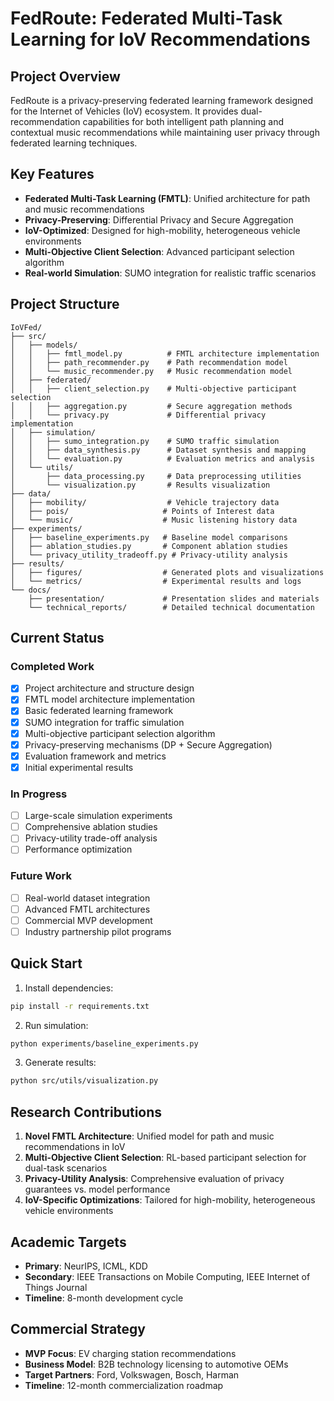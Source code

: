 # FedRoute: Federated Multi-Task Learning for IoV Recommendations

## Project Overview

FedRoute is a privacy-preserving federated learning framework designed for the Internet of Vehicles (IoV) ecosystem. It provides dual-recommendation capabilities for both intelligent path planning and contextual music recommendations while maintaining user privacy through federated learning techniques.

## Key Features

- **Federated Multi-Task Learning (FMTL)**: Unified architecture for path and music recommendations
- **Privacy-Preserving**: Differential Privacy and Secure Aggregation
- **IoV-Optimized**: Designed for high-mobility, heterogeneous vehicle environments
- **Multi-Objective Client Selection**: Advanced participant selection algorithm
- **Real-world Simulation**: SUMO integration for realistic traffic scenarios

## Project Structure

```
IoVFed/
├── src/
│   ├── models/
│   │   ├── fmtl_model.py          # FMTL architecture implementation
│   │   ├── path_recommender.py    # Path recommendation model
│   │   └── music_recommender.py   # Music recommendation model
│   ├── federated/
│   │   ├── client_selection.py    # Multi-objective participant selection
│   │   ├── aggregation.py         # Secure aggregation methods
│   │   └── privacy.py             # Differential privacy implementation
│   ├── simulation/
│   │   ├── sumo_integration.py    # SUMO traffic simulation
│   │   ├── data_synthesis.py      # Dataset synthesis and mapping
│   │   └── evaluation.py          # Evaluation metrics and analysis
│   └── utils/
│       ├── data_processing.py     # Data preprocessing utilities
│       └── visualization.py       # Results visualization
├── data/
│   ├── mobility/                  # Vehicle trajectory data
│   ├── pois/                     # Points of Interest data
│   └── music/                    # Music listening history data
├── experiments/
│   ├── baseline_experiments.py   # Baseline model comparisons
│   ├── ablation_studies.py       # Component ablation studies
│   └── privacy_utility_tradeoff.py # Privacy-utility analysis
├── results/
│   ├── figures/                  # Generated plots and visualizations
│   └── metrics/                  # Experimental results and logs
└── docs/
    ├── presentation/             # Presentation slides and materials
    └── technical_reports/        # Detailed technical documentation
```

## Current Status

### Completed Work
- [x] Project architecture and structure design
- [x] FMTL model architecture implementation
- [x] Basic federated learning framework
- [x] SUMO integration for traffic simulation
- [x] Multi-objective participant selection algorithm
- [x] Privacy-preserving mechanisms (DP + Secure Aggregation)
- [x] Evaluation framework and metrics
- [x] Initial experimental results

### In Progress
- [ ] Large-scale simulation experiments
- [ ] Comprehensive ablation studies
- [ ] Privacy-utility trade-off analysis
- [ ] Performance optimization

### Future Work
- [ ] Real-world dataset integration
- [ ] Advanced FMTL architectures
- [ ] Commercial MVP development
- [ ] Industry partnership pilot programs

## Quick Start

1. Install dependencies:
```bash
pip install -r requirements.txt
```

2. Run simulation:
```bash
python experiments/baseline_experiments.py
```

3. Generate results:
```bash
python src/utils/visualization.py
```

## Research Contributions

1. **Novel FMTL Architecture**: Unified model for path and music recommendations in IoV
2. **Multi-Objective Client Selection**: RL-based participant selection for dual-task scenarios
3. **Privacy-Utility Analysis**: Comprehensive evaluation of privacy guarantees vs. model performance
4. **IoV-Specific Optimizations**: Tailored for high-mobility, heterogeneous vehicle environments

## Academic Targets

- **Primary**: NeurIPS, ICML, KDD
- **Secondary**: IEEE Transactions on Mobile Computing, IEEE Internet of Things Journal
- **Timeline**: 8-month development cycle

## Commercial Strategy

- **MVP Focus**: EV charging station recommendations
- **Business Model**: B2B technology licensing to automotive OEMs
- **Target Partners**: Ford, Volkswagen, Bosch, Harman
- **Timeline**: 12-month commercialization roadmap

